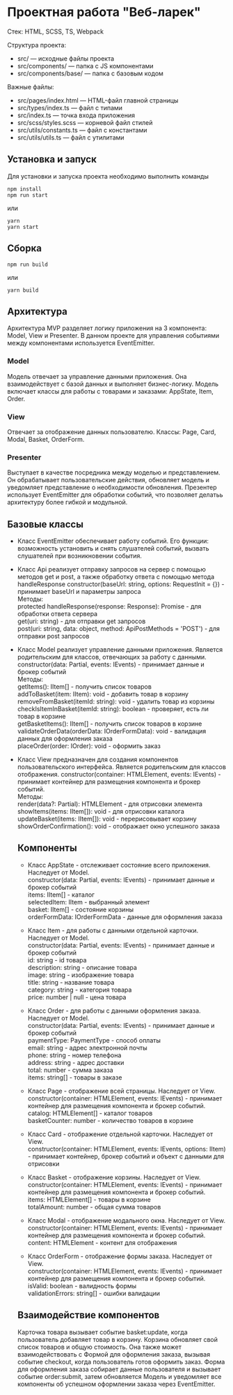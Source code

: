# Проектная работа "Веб-ларек"

Стек: HTML, SCSS, TS, Webpack

Структура проекта:
- src/ — исходные файлы проекта
- src/components/ — папка с JS компонентами
- src/components/base/ — папка с базовым кодом

Важные файлы:
- src/pages/index.html — HTML-файл главной страницы
- src/types/index.ts — файл с типами
- src/index.ts — точка входа приложения
- src/scss/styles.scss — корневой файл стилей
- src/utils/constants.ts — файл с константами
- src/utils/utils.ts — файл с утилитами

## Установка и запуск
Для установки и запуска проекта необходимо выполнить команды

```
npm install
npm run start
```

или

```
yarn
yarn start
```
## Сборка

```
npm run build
```

или

```
yarn build
```
## Архитектура
Архитектура MVP разделяет логику приложения на 3 компонента: Model, View и Presenter. В данном проекте для управления событиями между компонентами используется EventEmitter.

### Model
Модель отвечает за управление данными приложения. Она взаимодействует с базой данных и выполняет бизнес-логику. Модель включает классы для работы с товарами и заказами: AppState, Item, Order.

### View
Отвечает за отображение данных пользователю. Классы: Page, Card, Modal, Basket, OrderForm.

### Presenter
Выступает в качестве посредника между моделью и представлением. Он обрабатывает пользовательские действия, обновляет модель и уведомляет представление о необходимости обновления. Презентер использует EventEmitter для обработки событий, что позволяет делатьь архитектуру более гибкой и модульной.

## Базовые классы

* Класс EventEmitter обеспечивает работу событий. Его функции: возможность установить и снять слушателей событий, вызвать слушателей при возникновении события.

* Класс Api реализует отправку запросов на сервер с помощью методов get и post, а также обработку ответа с помощью метода handleResponse
constructor(baseUrl: string, options: RequestInit = {}) - принимает baseUrl и параметры запроса  
  Методы:  
  protected handleResponse(response: Response): Promise<object> - для обработки ответа сервера  
  get(uri: string) - для отправки get запросов  
  post(uri: string, data: object, method: ApiPostMethods = 'POST') - для отправки post запросов
  
* Класс Model реализует управление данными приложения. Является родительским для классов, отвечающих за работу с данными.
constructor(data: Partial<T>, events: IEvents) - принимает данные и брокер событий  
Методы:  
getItems(): IItem[] - получить список товаров  
addToBasket(item: IItem): void - добавить товар в корзину  
removeFromBasket(itemId: string): void - удалить товар из корзины  
checkIsItemInBasket(itemId: string): boolean - проверяет, есть ли товар в корзине  
getBasketItems(): IItem[] - получить список товаров в корзине  
validateOrderData(orderData: IOrderFormData): void - валидация данных для оформления заказа  
placeOrder(order: IOrder): void - оформить заказ

* Класс View предназначен для создания компонентов пользовательского интерфейса. Является родительским для классов отображения.
constructor(container: HTMLElement, events: IEvents) - принимает контейнер для размещения компонента и брокер событий.  
Методы:  
render(data?: Partial<T>): HTMLElement - для отрисовки элемента  
showItems(items: IItem[]): void - для отрисовки каталога  
updateBasket(items: IItem[]): void - перерисовывает корзину  
showOrderConfirmation(): void - отображает окно успешного заказа  

## Компоненты

* Класс AppState - отслеживает состояние всего приложения. Наследует от Model.  
constructor(data: Partial<T>, events: IEvents) - принимает данные и брокер событий  
items: IItem[] - каталог  
selectedItem: IItem - выбранный элемент  
basket: IItem[] - состояние корзины  
orderFormData: IOrderFormData - данные для оформления заказа  

* Класс Item - для работы с данными отдельной карточки. Наследует от Model.  
constructor(data: Partial<T>, events: IEvents) - принимает данные и брокер событий  
id: string - id товара  
description: string - описание товара  
image: string - изображение товара  
title: string - название товара  
category: string - категория товара  
price: number | null - цена товара  

* Класс Order - для работы с данными оформления заказа. Наследует от Model.  
constructor(data: Partial<T>, events: IEvents) - принимает данные и брокер событий  
paymentType: PaymentType - способ оплаты  
email: string - адрес электронной почты  
phone: string - номер телефона  
address: string - адрес доставки  
total: number - сумма заказа  
items: string[] - товары в заказе  

* Класс Page - отображение всей страницы. Наследует от View.  
constructor(container: HTMLElement, events: IEvents) - принимает контейнер для размещения компонента и брокер событий.  
catalog: HTMLElement[] - каталог товаров  
basketCounter: number - количество товаров в корзине  

* Класс Card - отображение отдельной карточки. Наследует от View.  
constructor(container: HTMLElement, events: IEvents, options: IItem) - принимает контейнер, брокер событий и объект с данными для отрисовки  

* Класс Basket - отображение корзины. Наследует от View.  
constructor(container: HTMLElement, events: IEvents) - принимает контейнер для размещения компонента и брокер событий.  
items: HTMLElement[] - товары в корзине  
totalAmount: number - общая сумма товаров  

* Класс Modal - отображение модального окна. Наследует от View.  
constructor(container: HTMLElement, events: IEvents) - принимает контейнер для размещения компонента и брокер событий.  
content: HTMLElement - контент для отображения  

* Класс OrderForm - отображение формы заказа. Наследует от View.  
constructor(container: HTMLElement, events: IEvents) - принимает контейнер для размещения компонента и брокер событий.  
isValid: boolean - валидность формы  
validationErrors: string[] - ошибки валидации  

## Взаимодействие компонентов

Карточка товара вызывает событие basket:update, когда пользователь добавляет товар в корзину. Корзина обновляет свой список товаров и общую стоимость. Она также может взаимодействовать с Формой для оформления заказа, вызывая событие checkout, когда пользователь готов оформить заказ. Форма для оформления заказа собирает данные пользователя и вызывает событие order:submit, затем обновляется Модель и уведомляет все компоненты об успешном оформлении заказа через EventEmitter.

